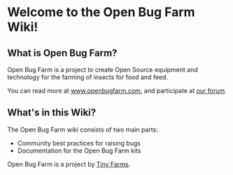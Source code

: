 # Welcome to the Open Bug Farm Wiki!

## What is Open Bug Farm?
Open Bug Farm is a project to create Open Source equipment and technology for the farming of insects for food and feed.

You can read more at www.openbugfarm.com, and participate at [our forum](http://www.openbugfarm.com/forum).

## What's in this Wiki?
The Open Bug Farm wiki consists of two main parts:

* Community best practices for raising bugs
* Documentation for the Open Bug Farm kits

Open Bug Farm is a project by [Tiny Farms](http://www.tiny-farms.com).